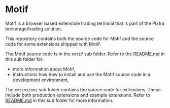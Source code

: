 # Motif

Motif is a browser based extensible trading terminal that is part of the Plxtra brokerage/trading solution.

This repository contains both the source code for Motif and the source code for some extensions shipped with Motif.

The Motif source code is in the `motif` sub folder. Refer to the [README.md](motif/README.md) in this sub folder for:
* more information about Motif,
* instructions how how to install and use the Motif source code in a development environment,

The `extensions` sub folder contains the source code for extensions. These include both production extensions and example extensions.  Refer to [README.md](extensions/README.md) in this sub folder for more information.

